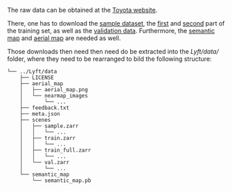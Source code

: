 The raw data can be obtained at the [Toyota website](https://woven.toyota/en/prediction-dataset).

There, one has to download the [sample dataset](https://d20lyvjneielsk.cloudfront.net/prediction-sample.tar), the [first](https://d20lyvjneielsk.cloudfront.net/prediction-train.tar) and 
[second](https://d20lyvjneielsk.cloudfront.net/prediction-train_full.tar) part of the training set, as well as the [validation data](https://d20lyvjneielsk.cloudfront.net/prediction-validate.tar).
Furthermore, the [semantic map](https://d20lyvjneielsk.cloudfront.net/prediction-semantic_map.tar) and [aerial map](https://d20lyvjneielsk.cloudfront.net/prediction-aerial_map.tar) are needed as well.

Those downloads then need then need do be extracted into the *Lyft/data/* folder, where they need to be rearranged to bild the following structure:
```
└── ../Lyft/data
    ├── LICENSE
    ├── aerial_map
    │   ├── aerial_map.png
    │   └── nearmap_images
    │       └── ...
    ├── feedback.txt
    ├── meta.json
    ├── scenes
    │   ├── sample.zarr
    │   │   └── ...
    │   ├── train.zarr
    │   │   └── ...
    │   ├── train_full.zarr
    │   │   └── ...
    │   └── val.zarr
    │       └── ...
    └── semantic_map
        └── semantic_map.pb
```
